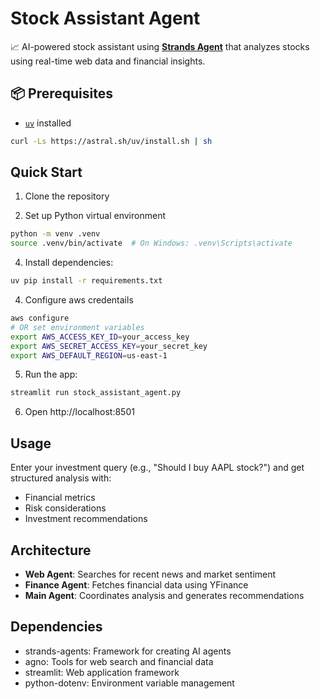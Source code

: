 # Stock Assistant Agent

📈 AI-powered stock assistant using [**Strands Agent**](https://strandsagents.com/latest/) that analyzes stocks using real-time web data and financial insights.

## 📦 Prerequisites

- [`uv`](https://github.com/astral-sh/uv) installed  
```bash
curl -Ls https://astral.sh/uv/install.sh | sh
```

## Quick Start

1. Clone the repository

2. Set up Python virtual environment

```bash
python -m venv .venv
source .venv/bin/activate  # On Windows: .venv\Scripts\activate
```

4. Install dependencies:
```bash
uv pip install -r requirements.txt
```

4. Configure aws credentails
```bash
aws configure
# OR set environment variables
export AWS_ACCESS_KEY_ID=your_access_key
export AWS_SECRET_ACCESS_KEY=your_secret_key
export AWS_DEFAULT_REGION=us-east-1
```

5. Run the app:
```bash
streamlit run stock_assistant_agent.py
```

6. Open http://localhost:8501

## Usage

Enter your investment query (e.g., "Should I buy AAPL stock?") and get structured analysis with:
- Financial metrics
- Risk considerations  
- Investment recommendations

## Architecture

- **Web Agent**: Searches for recent news and market sentiment
- **Finance Agent**: Fetches financial data using YFinance
- **Main Agent**: Coordinates analysis and generates recommendations

## Dependencies

- strands-agents: Framework for creating AI agents
- agno: Tools for web search and financial data
- streamlit: Web application framework
- python-dotenv: Environment variable management